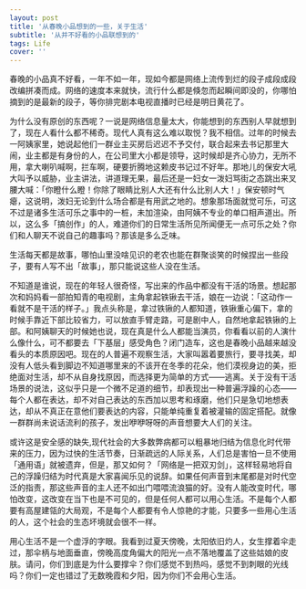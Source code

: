 ```yaml
---
layout: post
title: '从春晚小品想到的一些，关于生活'
subtitle: '从并不好看的小品联想到的'
tags: Life
cover: ''
---
```



春晚的小品真不好看，一年不如一年，现如今都是网络上流传到烂的段子成段成段改编拼凑而成。网络的速度本来就快，流行什么都是倏忽而起瞬间即没的，你哪怕摘到的是最新的段子，等你排完剧本电视直播时已经是明日黄花了。

为什么没有原创的东西呢？一说是网络信息量太大，你能想到的东西别人早就想到了，现在人看什么都不稀奇。现代人真有这么难以取悦？我不相信。过年的时候去一阿姨家里，她说起他们一群业主买房后迟迟不予交付，联合起来去书记那里大闹，业主都是有身份的人，在公司里大小都是领导，这时候却是齐心协力，无所不用，拿大喇叭喊啊，拦车啊，硬要折腾地这赖皮书记过不好年。那地儿的保安大吼大叫予以威胁，业主讲法，讲道理无果，最后还是一妇女一泼妇骂街之态跳出来叉腰大喊：「你瞪什么瞪！你除了眼睛比别人大还有什么比别人大！」保安顿时气瘪，这说明，泼妇无论到什么场合都是有用武之地的。想象那场面就觉可乐，可这不过是诸多生活可乐之事中的一桩，未加渲染，由阿姨不专业的单口相声道出。所以，这么多「搞创作」的人，难道你们的日常生活所见所闻便无一点可乐之处？你们和人聊天不说自己的趣事吗？那该是多么乏味。

生活每天都是故事，哪怕山里没啥见识的老农也能在群聚谈笑的时候捏出一些段子，要有人写不出「故事」，那只能说这些人没在生活。

不知道是谁说，现在的年轻人很奇怪，写出来的作品中都没有干活的场景。想起那次和妈妈看一部拍知青的电视剧，主角拿起铁锹去干活，娘在一边说：「这动作一看就不是干活的样子。」我点头称是，拿过铁锹的人都知道，铁锹重心偏下，拿的时候手靠近下部比较省力，可以放直手臂走路，可是剧中人，自然地拿起铁锹的上部。和阿姨聊天的时候她也说，现在真是什么人都能当演员，你看看以前的人演什么像什么，可不都要去「下基层」感受角色？闭门造车，这也是春晚小品越来越没看头的本质原因吧。现在的人普遍不观察生活，大家叫嚣着要旅行，要寻找美，却没有人低头看到脚边不知道哪里来的不该开在冬季的花朵，他们漠视身边的美，拒绝面对生活，却不从自身找原因，而选择更为简单的方式——逃离。关于没有干活场景的说法，这似乎只是一个微不足道的细节，却表现出一种普遍浮躁的心态——每个人都在表达，却不对自己表达的东西加以思考和琢磨，他们只是急切地想表达，却从不真正在意他们要表达的内容，只能单纯重复着被灌输的固定搭配。就像一群群尚未说话流利的孩子，发出咿咿呀呀的声音想要大人们的关注。

或许这是安全感的缺失,现代社会的大多数弊病都可以粗暴地归结为信息化时代带来的压力，因为过快的生活节奏，日渐疏远的人际关系，人们总是害怕一旦不使用「通用语」就被遗弃，但是，那又如何？「网络是一把双刃剑」，这样轻易地将自己的浮躁归结为时代真是大家喜闻乐见的说辞。如果任何声音到末尾都是对时代空泛的指责，那这些声音的主人还不如出门喂喂流浪猫的好。没有人能改变时代，哪怕改变，这改变在当下也是不可见的，但是任何人都可以用心生活。不是每个人都要有高屋建瓴的大局观，不是每个人都要有令人惊艳的才能，只要多一些用心生活的人，这个社会的生态坏境就会很不一样。

用心生活不是一个虚浮的字眼。我看到过夏天傍晚，太阳依旧灼人，女生撑着伞走过，那伞柄与地面垂直，傍晚高度角偏大的阳光一点不落地覆盖了这些姑娘的皮肤。请问，你们到底是为什么要撑伞？你们感觉不到热吗，感觉不到刺眼的光线吗？你们一定也错过了无数晚霞和夕阳，因为你们不会用心生活。